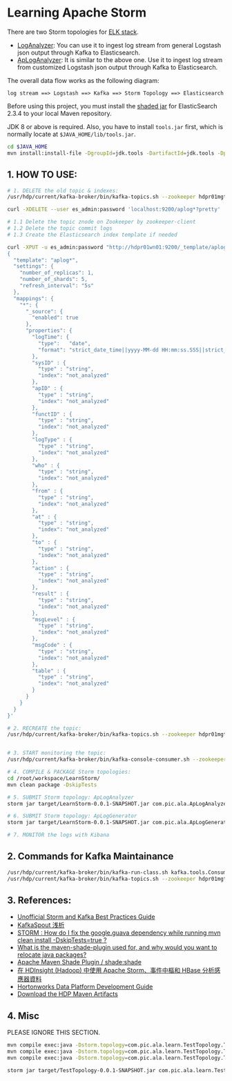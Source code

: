 # Learning Apache Storm

There are two Storm topologies for [ELK stack](https://www.elastic.co/products).

  - [LogAnalyzer](src/main/java/com/pic/ala/LogAnalyzer.java): You can use it to ingest log stream from general Logstash json output through Kafka to Elasticsearch.
  - [ApLogAnalyzer](src/main/java/com/pic/ala/ApLogAnalyzer.java): It is similar to the above one. Use it to ingest log stream from customized Logstash json output through Kafka to Elasticsearch.
  
The overall data flow works as the following diagram:

```
log stream ==> Logstash ==> Kafka ==> Storm Topology ==> Elasticsearch
```

Before using this project, you must install the [shaded jar](https://github.com/desp0916/es-shaded) for ElasticSearch 2.3.4 to your local Maven repository.

JDK 8 or above is required. Also, you have to install `tools.jar` first, which is normally locate at `$JAVA_HOME/lib/tools.jar`.

```bash
cd $JAVA_HOME
mvn install:install-file -DgroupId=jdk.tools -DartifactId=jdk.tools -Dpackaging=jar -Dversion=1.8 -Dfile=tools.jar -DgeneratePom=true
```

## 1. HOW TO USE:

```bash
# 1. DELETE the old topic & indexes:
/usr/hdp/current/kafka-broker/bin/kafka-topics.sh --zookeeper hdpr01mgt:2181,hdpr01hn01:2181,hdpr01hn02:2181 --topic ap-log-v1 --delete

curl -XDELETE --user es_admin:password 'localhost:9200/aplog*?pretty'

# 1.1 Delete the topic znode on Zookeeper by zookeeper-client
# 1.2 Delete the topic commit logs
# 1.3 Create the Elasticsearch index template if needed

curl -XPUT -u es_admin:password "http://hdpr01wn01:9200/_template/aplog*?pretty=true" -d  '
{
  "template": "aplog*",
  "settings": {
    "number_of_replicas": 1,
    "number_of_shards": 5,
    "refresh_interval": "5s"
  },
  "mappings": {
    "*": {
      "_source": {
        "enabled": true
      },
      "properties": {
        "logTime": {
          "type":   "date",
          "format": "strict_date_time||yyyy-MM-dd HH:mm:ss.SSS||strict_date_optional_time||epoch_millis"
        },
        "sysID" : {
          "type" : "string",
          "index": "not_analyzed"
        },
        "apID" : {
          "type" : "string",
          "index": "not_analyzed" 
        },
        "functID" : {
          "type" : "string",
          "index": "not_analyzed" 
        },
        "logType" : {
          "type" : "string",
          "index": "not_analyzed" 
        },
        "who" : {
          "type" : "string",
          "index": "not_analyzed"
        },
        "from" : {
          "type" : "string",
          "index": "not_analyzed"
        },
        "at" : {
          "type" : "string",
          "index": "not_analyzed"
        },
        "to" : {
          "type" : "string",
          "index": "not_analyzed"
        },
        "action" : {
          "type" : "string",
          "index": "not_analyzed"
        },
        "result" : {
          "type" : "string",
          "index": "not_analyzed"
        },
        "msgLevel" : {
          "type" : "string",
          "index": "not_analyzed"
        },
        "msgCode" : {
          "type" : "string",
          "index": "not_analyzed"
        },
        "table" : {
          "type" : "string",
          "index": "not_analyzed"
        }
      }
    }
  }
}'

# 2. RECREATE the topic:
/usr/hdp/current/kafka-broker/bin/kafka-topics.sh --zookeeper hdpr01mgt:2181,hdpr01hn01:2181,hdpr01hn02:2181 --topic ap-log-v1 --create --replication-factor 2 --partition 10 


# 3. START monitoring the topic:
/usr/hdp/current/kafka-broker/bin/kafka-console-consumer.sh --zookeeper hdpr01mgt:2181 --topic ap-log-v1 --from-beginning

# 4. COMPILE & PACKAGE Storm topologies:
cd /root/workspace/LearnStorm/
mvn clean package -DskipTests

# 5. SUBMIT Storm topology: ApLogAnalyzer
storm jar target/LearnStorm-0.0.1-SNAPSHOT.jar com.pic.ala.ApLogAnalyzer

# 6. SUBMIT Storm topology: ApLogGenerator
storm jar target/LearnStorm-0.0.1-SNAPSHOT.jar com.pic.ala.ApLogGenerator

# 7. MONITOR the logs with Kibana
```

## 2. Commands for Kafka Maintainance

```bash
/usr/hdp/current/kafka-broker/bin/kafka-run-class.sh kafka.tools.ConsumerOffsetChecker --zookeeper hdpr01mgt:2181 --group aplog-analyzer
/usr/hdp/current/kafka-broker/bin/kafka-topics.sh --zookeeper hdpr01mgt:2181 --topic ap-log-v1 --describe
```

## 3. References:

 * [Unofficial Storm and Kafka Best Practices Guide](https://community.hortonworks.com/articles/550/unofficial-storm-and-kafka-best-practices-guide.html)
 * [KafkaSpout 浅析](http://www.cnblogs.com/cruze/p/4241181.html)
 * [STORM : How do I fix the google.guava dependency while running mvn clean install -DskipTests=true ?](https://community.hortonworks.com/questions/14998/storm-how-do-i-fix-the-googleguava-dependency-whil.html)
 * [What is the maven-shade-plugin used for, and why would you want to relocate java packages?](http://stackoverflow.com/questions/13620281/what-is-the-maven-shade-plugin-used-for-and-why-would-you-want-to-relocate-java)
 * [Apache Maven Shade Plugin / shade:shade](https://maven.apache.org/plugins/maven-shade-plugin/shade-mojo.html)
 * [在 HDInsight (Hadoop) 中使用 Apache Storm、事件中樞和 HBase 分析感應器資料](https://azure.microsoft.com/zh-tw/documentation/articles/hdinsight-storm-sensor-data-analysis/)
 * [Hortonworks Data Platform Development Guide](https://community.hortonworks.com/articles/43727/hortonworks-data-platform-development-guide.html)
 * [Download the HDP Maven Artifacts](https://docs.hortonworks.com/HDPDocuments/HDP2/HDP-2.4.2/bk_installing_manually_book/content/ch01s13.html)

## 4. Misc

PLEASE IGNORE THIS SECTION.

```bash
mvn compile exec:java -Dstorm.topology=com.pic.ala.learn.TestTopology.TestTridentTopology
mvn compile exec:java -Dstorm.topology=com.pic.ala.learn.TestTopology.TridentWordCount
mvn compile exec:java -Dstorm.topology=com.pic.ala.learn.TestTopology.TridentKafkaWordCount

storm jar target/TestTopology-0.0.1-SNAPSHOT.jar com.pic.ala.learn.TestTopology.TridentKafkaWordCount hdp01.localdomain:2181 hdp02.localdomain:6667
```

